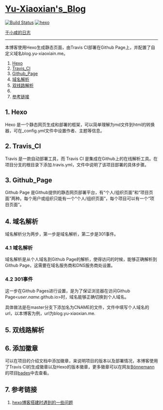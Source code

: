 # [Yu-Xiaoxian's_Blog](http://blog.yu-xiaoxian.me)

[![Build Status](https://travis-ci.org/Yu-Xiaoxian/Yu-Xiaoxian.github.io.svg?branch=blog-source)](https://travis-ci.org/Yu-Xiaoxian/Yu-Xiaoxian.github.io)
[![hexo](https://img.shields.io/badge/hexo-%3E%3D%203.3.5-blue.svg)](https://hexo.io)

[于小咸的日志](http://blog.yu-xiaoxian.me)

---

本博客使用Hexo生成静态页面，由Travis CI部署在Github Page上，并配置了自定义域名blog.yu-xiaoxiain.me。

1. [Hexo](https://github.com/Yu-Xiaoxian/Yu-Xiaoxian.github.io#1-hexo)
2. [Travis_CI](https://github.com/Yu-Xiaoxian/Yu-Xiaoxian.github.io#2-travis_ci)
3. [Github_Page](https://github.com/Yu-Xiaoxian/Yu-Xiaoxian.github.io#3-github_page)
4. [域名解析](https://github.com/Yu-Xiaoxian/Yu-Xiaoxian.github.io#4-域名解析)
5. [双线路解析](https://github.com/Yu-Xiaoxian/Yu-Xiaoxian.github.io#5-双线路解析)
6. [](https://github.com/Yu-Xiaoxian/Yu-Xiaoxian.github.io#6-添加徽章)
7. [参考链接](https://github.com/Yu-Xiaoxian/Yu-Xiaoxian.github.io#7-参考链接)

## 1. Hexo

Hexo 是一个静态网页生成和部署的框架，可以简单理解为md文件到html的转换器，可在_config.yml文件中设置作者、主题等信息。

## 2. Travis_CI

Travis 是一款自动部署工具，而 Travis CI 是集成在Github上的在线解析工具。在项目分支的根目录下添加.travis.yml，文件中说明了该项目部署的具体步骤。

## 3. Github_Page

Github Page 是Github提供的静态网页部署平台，有“个人/组织页面”和“项目页面”两种。每个用户或组织只能有一个“个人/组织页面”，每个项目可以有一个“项目页面”。

## 4. 域名解析

域名解析分为两步，第一步是域名解析，第二步是301事件。

### 4.1 域名解析

域名解析是从个人域名<user-domain>到Github Page的解析，使得访问<user-domain>的时候，能够正确解析到Github Page，这需要在域名服务商和DNS服务商处设置。

### 4.2 301事件

这一步在Github Pages进行设置，是为了保证浏览器在访问Github Page<$user.name$.github.io>时，域名能够正确切换到个人域名。

具体做法是在master分支下添加名为CNAME的文件，文件中填写个人域名的url，以本博客为例，url为blog.yu-xiaoxian.me.

## 5. 双线路解析

## 6. 添加徽章

可以在项目的介绍文档中添加徽章，来说明项目的版本以及部署情况，本博客使用了Travis CI的生成徽章以及Hexo的版本徽章，更多徽章可以在网友[Bönnemann](https://github.com/boennemann)的项目[bades](https://github.com/boennemann/badges)中去查看。

## 7. 参考链接

1. [hexo博客搭建时遇到的一些问题](https://segmentfault.com/a/1190000003710962?_ea=336354#articleHeader3)
